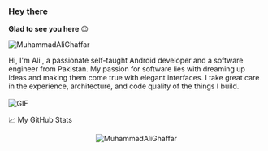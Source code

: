 ### Hey there 
[//]: <> (### Get in touch)
[//]: <> (* **Linkedin** https://www.linkedin.com/in/muhammadalighaffar/)

**Glad to see you here** :heart_eyes:
<p align="left"> <img src="https://komarev.com/ghpvc/?username=MuhammadAliGhaffar&label=Views&color=blue&style=plastic" alt="MuhammadAliGhaffar" /> </p>

Hi, I'm Ali , a passionate self-taught Android developer and a software engineer from Pakistan. My passion for software lies with dreaming up ideas and making them come true with elegant interfaces. I take great care in the experience, architecture, and code quality of the things I build.
<br /><br />
<img align="center" alt="GIF" src="https://github.com/abhisheknaiidu/abhisheknaiidu/blob/master/code.gif?raw=true" />

📈 My GitHub Stats

<p align="center"> <img src="https://github-readme-stats.vercel.app/api?username=MuhammadAliGhaffar&show_icons=true&hide_border=true" alt="MuhammadAliGhaffar" />
